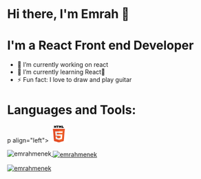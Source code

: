 # Hi there, I'm Emrah  👋

# I'm a React Front end Developer 

- 🔭 I’m currently working on react
- 🌱 I’m currently learning React🤣
- ⚡ Fun fact: I love to draw and play guitar

# Languages and Tools:
p align="left"> <a href="https://www.w3.org/html/" target="_blank" rel="noreferrer"> <img src="https://raw.githubusercontent.com/devicons/devicon/master/icons/html5/html5-original-wordmark.svg" alt="html5" width="40" height="40"/> 

  


<p><img align="left" src="https://github-readme-stats.vercel.app/api/top-langs?username=emrahmenek&show_icons=true&locale=en&layout=compact" alt="emrahmenek" /></p>

<p>&nbsp;<img align="center" src="https://github-readme-stats.vercel.app/api?username=emrahmenek&show_icons=true&locale=en" alt="emrahmenek" /></p>

<p><img align="center" src="https://github-readme-streak-stats.herokuapp.com/?user=emrahmenek&" alt="emrahmenek" /></p>
